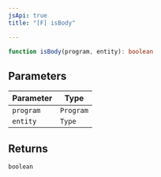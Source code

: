 ```yaml
---
jsApi: true
title: "[F] isBody"

---
```

```ts
function isBody(program, entity): boolean
```

## Parameters

| Parameter | Type |
| ------ | ------ |
| `program` | `Program` |
| `entity` | `Type` |

## Returns

`boolean`
